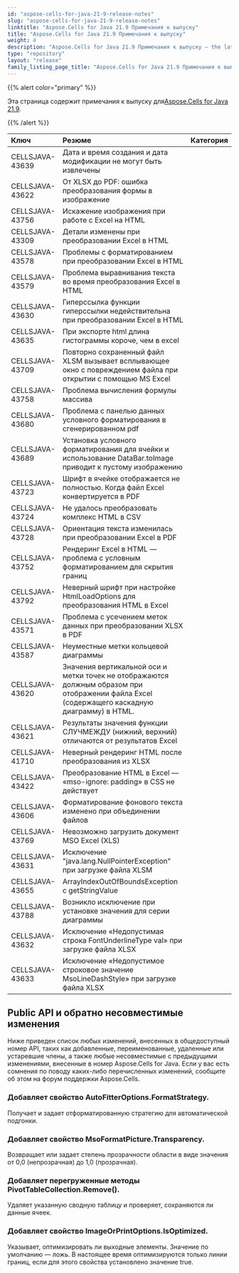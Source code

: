 ```yaml
---
id: "aspose-cells-for-java-21-9-release-notes"
slug: "aspose-cells-for-java-21-9-release-notes"
linktitle: "Aspose.Cells for Java 21.9 Примечания к выпуску"
title: "Aspose.Cells for Java 21.9 Примечания к выпуску"
weight: 4
description: "Aspose.Cells for Java 21.9 Примечания к выпуску – the latest updates and fixes."
type: "repository"
layout: "release"
family_listing_page_title: "Aspose.Cells for Java 21.9 Примечания к выпуску"
---
```

{{% alert color="primary" %}}

 Эта страница содержит примечания к выпуску для[Aspose.Cells for Java 21.9](https://releases.aspose.com/cells/java/new-releases/aspose.cells-for-java-21.9/).

{{% /alert %}}

|**Ключ**|**Резюме**|**Категория**|
|:- |:- |:- |
|CELLSJAVA-43639|Дата и время создания и дата модификации не могут быть извлечены|
|CELLSJAVA-43622|От XLSX до PDF: ошибка преобразования формы в изображение|
|CELLSJAVA-43756| Искажение изображения при работе с Excel на HTML|
|CELLSJAVA-43309|Детали изменены при преобразовании Excel в HTML|
|CELLSJAVA-43578|Проблемы с форматированием при преобразовании Excel в HTML|
|CELLSJAVA-43579|Проблема выравнивания текста во время преобразования Excel в HTML|
|CELLSJAVA-43630|Гиперссылка функции гиперссылки недействительна при преобразовании Excel в HTML|
|CELLSJAVA-43635|При экспорте html длина гистограммы короче, чем в excel|
|CELLSJAVA-43709|Повторно сохраненный файл XLSM вызывает всплывающее окно с повреждением файла при открытии с помощью MS Excel|
|CELLSJAVA-43758|Проблема вычисления формулы массива|
|CELLSJAVA-43680|Проблема с панелью данных условного форматирования в сгенерированном pdf|
|CELLSJAVA-43689|Установка условного форматирования для ячейки и использование DataBar.toImage приводит к пустому изображению|
|CELLSJAVA-43723|Шрифт в ячейке отображается не полностью. Когда файл Excel конвертируется в PDF|
|CELLSJAVA-43724|Не удалось преобразовать комплекс HTML в CSV|
|CELLSJAVA-43728| Ориентация текста изменилась при преобразовании Excel в PDF|
|CELLSJAVA-43752|Рендеринг Excel в HTML — проблема с условным форматированием для скрытия границ|
|CELLSJAVA-43792|Неверный шрифт при настройке HtmlLoadOptions для преобразования HTML в Excel|
|CELLSJAVA-43571| Проблема с усечением меток данных при преобразовании XLSX в PDF|
|CELLSJAVA-43587|Неуместные метки кольцевой диаграммы|
|CELLSJAVA-43620|Значения вертикальной оси и метки точек не отображаются должным образом при отображении файла Excel (содержащего каскадную диаграмму) в HTML.|
|CELLSJAVA-43621|Результаты значения функции СЛУЧМЕЖДУ (нижний, верхний) отличаются от результатов Excel|
|CELLSJAVA-41710|Неверный рендеринг HTML после преобразования из XLSX|
|CELLSJAVA-43422|Преобразование HTML в Excel — «mso-ignore: padding» в CSS не действует|
|CELLSJAVA-43606|Форматирование фонового текста изменено при объединении файлов|
|CELLSJAVA-43769|Невозможно загрузить документ MSO Excel (XLS)|
|CELLSJAVA-43631|Исключение "java.lang.NullPointerException" при загрузке файла XLSM|
|CELLSJAVA-43655|ArrayIndexOutOfBoundsException с getStringValue|
|CELLSJAVA-43788|Возникло исключение при установке значения для серии диаграммы|
|CELLSJAVA-43632| Исключение «Недопустимая строка FontUnderlineType val» при загрузке файла XLSX|
|CELLSJAVA-43633|Исключение «Недопустимое строковое значение MsoLineDashStyle» при загрузке файла XLSX|

## **Public API и обратно несовместимые изменения**

Ниже приведен список любых изменений, внесенных в общедоступный номер API, таких как добавленные, переименованные, удаленные или устаревшие члены, а также любые несовместимые с предыдущими изменениями, внесенные в номер Aspose.Cells for Java. Если у вас есть сомнения по поводу каких-либо перечисленных изменений, сообщите об этом на форум поддержки Aspose.Cells.

### **Добавляет свойство AutoFitterOptions.FormatStrategy.**

Получает и задает отформатированную стратегию для автоматической подгонки.

### **Добавляет свойство MsoFormatPicture.Transparency.**

 Возвращает или задает степень прозрачности области в виде значения от 0,0 (непрозрачная) до 1,0 (прозрачная).

### **Добавляет перегруженные методы PivotTableCollection.Remove().**

Удаляет указанную сводную таблицу и проверяет, сохраняются ли данные ячеек.

### **Добавляет свойство ImageOrPrintOptions.IsOptimized.**

Указывает, оптимизировать ли выходные элементы. Значение по умолчанию — ложь. В настоящее время оптимизируются только линии границ, если для этого свойства установлено значение true.

